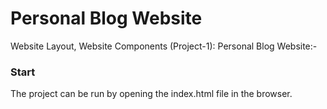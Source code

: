 # Personal Blog Website
 Website Layout, Website Components (Project-1): Personal Blog Website:-

### Start
The project can be run by opening the index.html file in the browser.